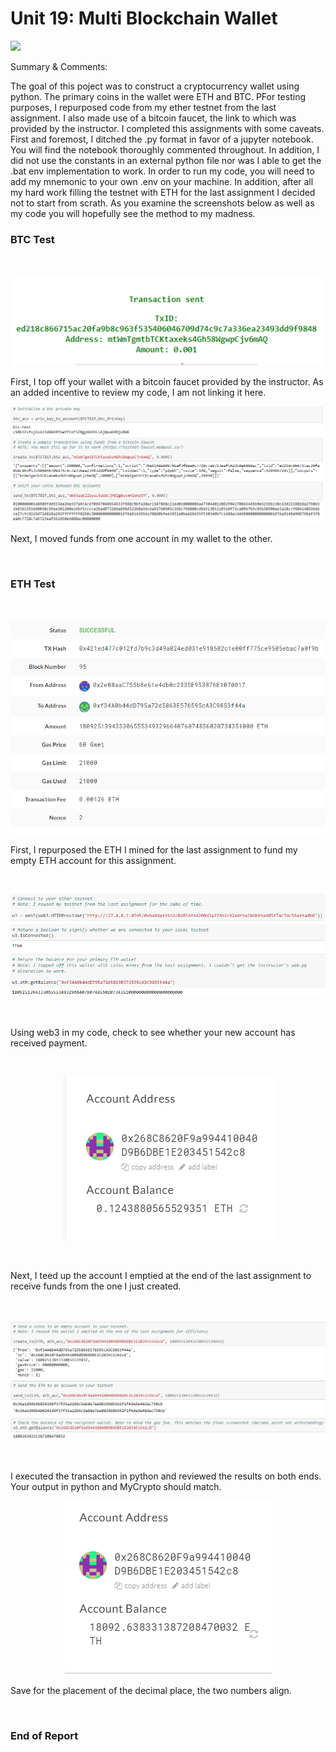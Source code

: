 # Unit 19: Multi Blockchain Wallet
<img src="https://github.com/ThomasJScott3/Unit-19-Multi-Blockchain-Wallet/blob/main/images/newtons-coin-cradle.jpg"></img>
<p>
  
Summary & Comments: 
  
  The goal of this poject was to construct a cryptocurrency wallet using python. The primary coins in the wallet were ETH and BTC. PFor testing purposes, I repurposed code from my ether testnet from the last assignment. I also made use of a bitcoin faucet, the link to which was provided by the instructor. I completed this assignments with some caveats. First and foremost, I ditched the .py format in favor of a jupyter notebook. You will find the notebook thoroughly commented throughout. In addition, I did not use the constants in an external python file nor was I able to get the .bat env implementation to work. In order to run my code, you will need to add my mnemonic to your own .env on your machine. In addition, after all my hard work filling the testnet with ETH for the last assignment I decided not to start from scrath. As you examine the screenshots below as well as my code you will hopefully see the method to my madness.

<p>

### BTC Test

<br>

<p align="center"><img src="https://github.com/ThomasJScott3/Unit-19-Multi-Blockchain-Wallet/blob/main/images/Faucet1.PNG"></img?</p>

<p>

  First, I top off your wallet with a bitcoin faucet provided by the instructor. As an added incentive to review my code, I am not linking it here.

<p>
  
<img src="https://github.com/ThomasJScott3/Unit-19-Multi-Blockchain-Wallet/blob/main/images/BTC_test.PNG"></img>

<p>

  Next, I moved funds from one account in my wallet to the other.

<br>

### ETH Test

<br>
  
<p align="center"><img src="https://github.com/ThomasJScott3/Unit-19-Multi-Blockchain-Wallet/blob/main/images/MyCrypto2.PNG"></img?</p>

<br>

  First, I repurposed the ETH I mined for the last assignment to fund my empty ETH account for this assignment.
  
<br>

<p align="center"><img src="https://github.com/ThomasJScott3/Unit-19-Multi-Blockchain-Wallet/blob/main/images/MyCrypto2b.PNG"></img></p>

<br>
  
  Using web3 in my code, check to see whether your new account has received payment.
  
<br>
  
  <p align="center"><img src="https://github.com/ThomasJScott3/Unit-19-Multi-Blockchain-Wallet/blob/main/images/MyCrypto3.PNG"></img></p>
  
<br>
  
  Next, I teed up the account I emptied at the end of the last assignment to receive funds from the one I just created.
  
<br>
  
  <p align="center"><img src="https://github.com/ThomasJScott3/Unit-19-Multi-Blockchain-Wallet/blob/main/images/MyCrypto3b.PNG"></img></p>

<br/>
  
  I executed the transaction in python and reviewed the results on both ends. Your output in python and MyCrypto should match.

<p>

  <p align="center"><img src="https://github.com/ThomasJScott3/Unit-19-Multi-Blockchain-Wallet/blob/main/images/MyCrypto4.PNG"></img></p>
  
<p>
  
  Save for the placement of the decimal place, the two numbers align.

<br>
  
### End of Report
